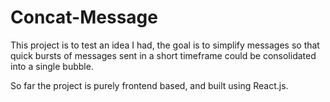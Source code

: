 # Concat-Message

This project is to test an idea I had, the goal is to simplify messages so that quick bursts of messages sent in a short timeframe could be consolidated into a single bubble.

So far the project is purely frontend based, and built using React.js.
